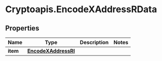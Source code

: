# Cryptoapis.EncodeXAddressRData

## Properties

Name | Type | Description | Notes
------------ | ------------- | ------------- | -------------
**item** | [**EncodeXAddressRI**](EncodeXAddressRI.md) |  | 


